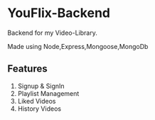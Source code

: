 # YouFlix-Backend
 Backend for my Video-Library.

 Made using Node,Express,Mongoose,MongoDb

 ## Features
 1. Signup & SignIn
 2. Playlist Management
 3. Liked Videos
 4. History Videos

 
